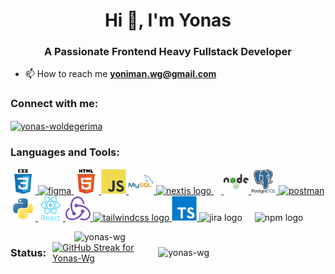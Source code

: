 <h1 align="center">Hi 👋, I'm Yonas</h1>
<h3 align="center">A Passionate Frontend Heavy Fullstack Developer</h3>


- 📫 How to reach me **yoniman.wg@gmail.com**

<h3 align="left">Connect with me:</h3>
<p align="left">
<a href="https://linkedin.com/in/yonas-woldegerima" target="blank"><img align="center" src="https://raw.githubusercontent.com/rahuldkjain/github-profile-readme-generator/master/src/images/icons/Social/linked-in-alt.svg" alt="yonas-woldegerima" height="30" width="40" /></a>
</p>

<h3 align="left">Languages and Tools:</h3>
<p align="left">  <a href="https://www.w3schools.com/css/" target="_blank" rel="noreferrer"> <img src="https://raw.githubusercontent.com/devicons/devicon/master/icons/css3/css3-original-wordmark.svg" alt="css3" width="40" height="40"/> </a> <a href="https://www.figma.com/" target="_blank" rel="noreferrer"> <img src="https://www.vectorlogo.zone/logos/figma/figma-icon.svg" alt="figma" width="40" height="40"/> </a> <a href="https://www.w3.org/html/" target="_blank" rel="noreferrer"> <img src="https://raw.githubusercontent.com/devicons/devicon/master/icons/html5/html5-original-wordmark.svg" alt="html5" width="40" height="40"/> </a> <a href="https://developer.mozilla.org/en-US/docs/Web/JavaScript" target="_blank" rel="noreferrer"> <img src="https://raw.githubusercontent.com/devicons/devicon/master/icons/javascript/javascript-original.svg" alt="javascript" width="40" height="40"/> </a> <a href="https://www.mysql.com/" target="_blank" rel="noreferrer"> <img src="https://raw.githubusercontent.com/devicons/devicon/master/icons/mysql/mysql-original-wordmark.svg" alt="mysql" width="40" height="40"/> </a> <a href="https://nextjs.org/" target="_blank" rel="noreferrer">  <img src="https://cdn.jsdelivr.net/gh/devicons/devicon/icons/nextjs/nextjs-original.svg" height="40" alt="nextjs logo" />
    <img width="12" /> </a> <a href="https://nodejs.org" target="_blank" rel="noreferrer"> <img src="https://raw.githubusercontent.com/devicons/devicon/master/icons/nodejs/nodejs-original-wordmark.svg" alt="nodejs" width="40" height="40"/> </a> <a href="https://www.postgresql.org" target="_blank" rel="noreferrer"> <img src="https://raw.githubusercontent.com/devicons/devicon/master/icons/postgresql/postgresql-original-wordmark.svg" alt="postgresql" width="40" height="40"/> </a> <a href="https://postman.com" target="_blank" rel="noreferrer"> <img src="https://www.vectorlogo.zone/logos/getpostman/getpostman-icon.svg" alt="postman" width="40" height="40"/> </a> <a href="https://www.python.org" target="_blank" rel="noreferrer"> <img src="https://raw.githubusercontent.com/devicons/devicon/master/icons/python/python-original.svg" alt="python" width="40" height="40"/> </a> <a href="https://reactjs.org/" target="_blank" rel="noreferrer"> <img src="https://raw.githubusercontent.com/devicons/devicon/master/icons/react/react-original-wordmark.svg" alt="react" width="40" height="40"/> </a> <a href="https://redux.js.org" target="_blank" rel="noreferrer"> <img src="https://raw.githubusercontent.com/devicons/devicon/master/icons/redux/redux-original.svg" alt="redux" width="40" height="40"/> </a> <a href="https://tailwindcss.com/" target="_blank" rel="noreferrer">  <img src="https://cdn.jsdelivr.net/gh/devicons/devicon/icons/tailwindcss/tailwindcss-original-wordmark.svg" height="40" alt="tailwindcss logo" /> </a> <a href="https://www.typescriptlang.org/" target="_blank" rel="noreferrer"> <img src="https://raw.githubusercontent.com/devicons/devicon/master/icons/typescript/typescript-original.svg" alt="typescript" width="40" height="40"/> </a>  <img src="https://cdn.jsdelivr.net/gh/devicons/devicon/icons/jira/jira-original.svg" height="40" alt="jira logo" />
    <img width="12" />  <img src="https://cdn.jsdelivr.net/gh/devicons/devicon/icons/npm/npm-original-wordmark.svg" height="40" alt="npm logo" />
    <img width="12" /></p>


<div style="display: flex; justify-content: center; align-items: center; gap: 10px; flex-wrap: wrap;">
  <img 
    src="https://github-readme-stats.vercel.app/api/top-langs/?username=Yonas-Wg&theme=github_dark&show_icons=true&hide_border=false&layout=compact" 
    alt="yonas-wg" 
    style="width: 300px; height: auto;" 
  />

</div>


<div style="display: flex; align-items: center; gap: 10px; flex-wrap: nowrap;">
  <h3 style="margin: 0;">Status:</h3>
  <a href="https://git.io/streak-stats">
    <img src="https://github-readme-streak-stats.herokuapp.com?user=Yonas-Wg&theme=python-dark" 
         alt="GitHub Streak for Yonas-Wg" 
         style="width: 350px; height: auto;" />
  </a>
  <img 
    src="https://github-readme-stats.vercel.app/api?username=Yonas-Wg&theme=github_dark&show_icons=true&hide_border=false&count_private=true" 
    alt="yonas-wg" 
    style="width: 340px; height: auto;" 
  />
</div>


